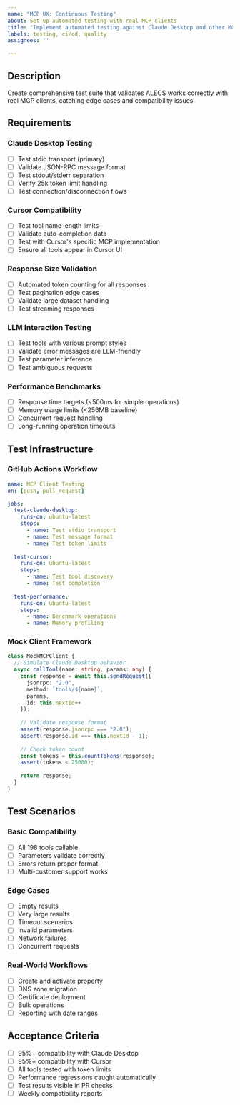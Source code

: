 ```yaml
---
name: "MCP UX: Continuous Testing"
about: Set up automated testing with real MCP clients
title: "Implement automated testing against Claude Desktop and other MCP clients"
labels: testing, ci/cd, quality
assignees: ''

---
```


## Description
Create comprehensive test suite that validates ALECS works correctly with real MCP clients, catching edge cases and compatibility issues.

## Requirements

### Claude Desktop Testing
- [ ] Test stdio transport (primary)
- [ ] Validate JSON-RPC message format
- [ ] Test stdout/stderr separation
- [ ] Verify 25k token limit handling
- [ ] Test connection/disconnection flows

### Cursor Compatibility
- [ ] Test tool name length limits
- [ ] Validate auto-completion data
- [ ] Test with Cursor's specific MCP implementation
- [ ] Ensure all tools appear in Cursor UI

### Response Size Validation
- [ ] Automated token counting for all responses
- [ ] Test pagination edge cases
- [ ] Validate large dataset handling
- [ ] Test streaming responses

### LLM Interaction Testing
- [ ] Test tools with various prompt styles
- [ ] Validate error messages are LLM-friendly
- [ ] Test parameter inference
- [ ] Test ambiguous requests

### Performance Benchmarks
- [ ] Response time targets (<500ms for simple operations)
- [ ] Memory usage limits (<256MB baseline)
- [ ] Concurrent request handling
- [ ] Long-running operation timeouts

## Test Infrastructure

### GitHub Actions Workflow
```yaml
name: MCP Client Testing
on: [push, pull_request]

jobs:
  test-claude-desktop:
    runs-on: ubuntu-latest
    steps:
      - name: Test stdio transport
      - name: Test message format
      - name: Test token limits
      
  test-cursor:
    runs-on: ubuntu-latest
    steps:
      - name: Test tool discovery
      - name: Test completion
      
  test-performance:
    runs-on: ubuntu-latest
    steps:
      - name: Benchmark operations
      - name: Memory profiling
```

### Mock Client Framework
```typescript
class MockMCPClient {
  // Simulate Claude Desktop behavior
  async callTool(name: string, params: any) {
    const response = await this.sendRequest({
      jsonrpc: "2.0",
      method: `tools/${name}`,
      params,
      id: this.nextId++
    });
    
    // Validate response format
    assert(response.jsonrpc === "2.0");
    assert(response.id === this.nextId - 1);
    
    // Check token count
    const tokens = this.countTokens(response);
    assert(tokens < 25000);
    
    return response;
  }
}
```

## Test Scenarios

### Basic Compatibility
- [ ] All 198 tools callable
- [ ] Parameters validate correctly
- [ ] Errors return proper format
- [ ] Multi-customer support works

### Edge Cases
- [ ] Empty results
- [ ] Very large results
- [ ] Timeout scenarios
- [ ] Invalid parameters
- [ ] Network failures
- [ ] Concurrent requests

### Real-World Workflows
- [ ] Create and activate property
- [ ] DNS zone migration
- [ ] Certificate deployment
- [ ] Bulk operations
- [ ] Reporting with date ranges

## Acceptance Criteria
- [ ] 95%+ compatibility with Claude Desktop
- [ ] 95%+ compatibility with Cursor
- [ ] All tools tested with token limits
- [ ] Performance regressions caught automatically
- [ ] Test results visible in PR checks
- [ ] Weekly compatibility reports